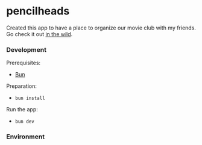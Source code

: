 # pencilheads

Created this app to have a place to organize our movie club with my friends. Go check it out [in the wild](https://pencilheads.net/).

### Development

Prerequisites:
- [Bun](https://bun.sh)

Preparation:
- `bun install`

Run the app:
- `bun dev`

### Environment

